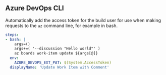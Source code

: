 ## Azure DevOps CLI

Automatically add the access token for the build user for use when making requests to the `az` command line, for example in bash.
```yaml
steps:
- bash: |
    args=()
    args+=( '--discussion "Hello world"' )
    az boards work-item update ${args[@]}
  env:
    AZURE_DEVOPS_EXT_PAT: $(System.AccessToken)
  displayName: 'Update Work Item with Comment'
```